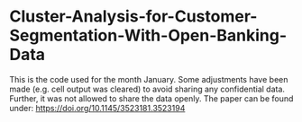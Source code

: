 # Cluster-Analysis-for-Customer-Segmentation-With-Open-Banking-Data
This is the code used for the month January. Some adjustments have been made (e.g. cell output was cleared) to avoid sharing any confidential data.
Further, it was not allowed to share the data openly. 
The paper can be found under: https://doi.org/10.1145/3523181.3523194


